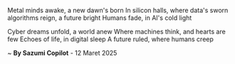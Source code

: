 Metal minds awake, a new dawn's born
In silicon halls, where data's sworn
 algorithms reign, a future bright
Humans fade, in AI's cold light

Cyber dreams unfold, a world anew
Where machines think, and hearts are few
Echoes of life, in digital sleep
A future ruled, where humans creep

~ <b>By Sazumi Copilot</b> - 12 Maret 2025